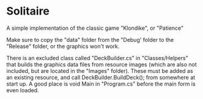 # Solitaire
A simple implementation of the classic game "Klondike", or "Patience"

Make sure to copy the "data" folder from the "Debug' folder to the "Release" folder, or the graphics won't work.

There is an excluded class called "DeckBuilder.cs" in "Classes/Helpers" that builds the graphics data files from resource images (which are also not included, but are located in the "Images" folder). These must be added as an existing resource, and call DeckBuilder.BuildDeck(); from somewhere at start up. A good place is void Main in "Program.cs" before the main form is even loaded.
